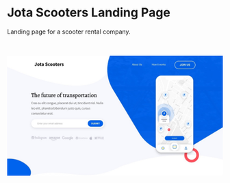 # Jota Scooters Landing Page

Landing page for a scooter rental company.

<br>

<div align="center">
  <br>
  <img
  src="https://github.com/sebastiancrossa/jotascooters/blob/master/screenshot.jpg"
  />
</div>


